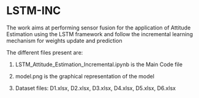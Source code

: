 # LSTM-INC

The work aims at performing sensor fusion for the application of Attitude Estimation using the LSTM framework and follow the incremental learning mechanism for weights update and prediction

The different files present are:

1. LSTM_Attitude_Estimation_Incremental.ipynb is the Main Code file

2. model.png is the graphical representation of the model

3. Dataset files: D1.xlsx, D2.xlsx, D3.xlsx, D4.xlsx, D5.xlsx, D6.xlsx
